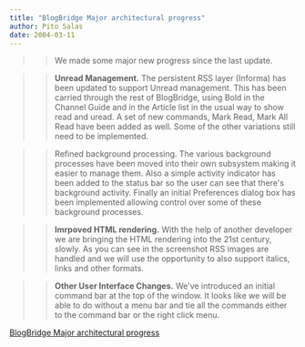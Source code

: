 ```yaml
---
title: "BlogBridge Major architectural progress"
author: Pito Salas
date: 2004-03-11
---
```



>>

>> We made some major new progress since the last update.

>>

>> **Unread Management.** The persistent RSS layer (Informa) has been updated
to support Unread management. This has been carried through the rest of
BlogBridge, using Bold in the Channel Guide and in the Article list in the
usual way to show read and uread. A set of new commands, Mark Read, Mark All
Read have been added as well. Some of the other variations still need to be
implemented.

>>

>> Refined background processing. The various background processes have been
moved into their own subsystem making it easier to manage them. Also a simple
activity indicator has been added to the status bar so the user can see that
there's background activity. Finally an initial Preferences dialog box has
been implemented allowing control over some of these background processes.

>>

>> **Imrpoved HTML rendering.** With the help of another developer we are
bringing the HTML rendering into the 21st century, slowly. As you can see in
the screenshot RSS images are handled and we will use the opportunity to also
support italics, links and other formats.

>>

>> **Other User Interface Changes.** We've introduced an initial command bar
at the top of the window. It looks like we will be able to do without a menu
bar and tie all the commands either to the command bar or the right click
menu.


[BlogBridge Major architectural progress](None)
